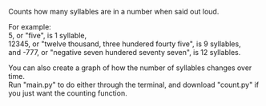 Counts how many syllables are in a number when said out loud.

For example:  <br>
5, or "five", is 1 syllable, <br>
12345, or "twelve thousand, three hundered fourty five", is 9 syllables,  <br>
and -777, or "negative seven hundered seventy seven", is 12 syllables.  <br>

You can also create a graph of how the number of syllables changes over time. <br>
Run "main.py" to do either through the terminal, and download "count.py" if you just want the counting function.